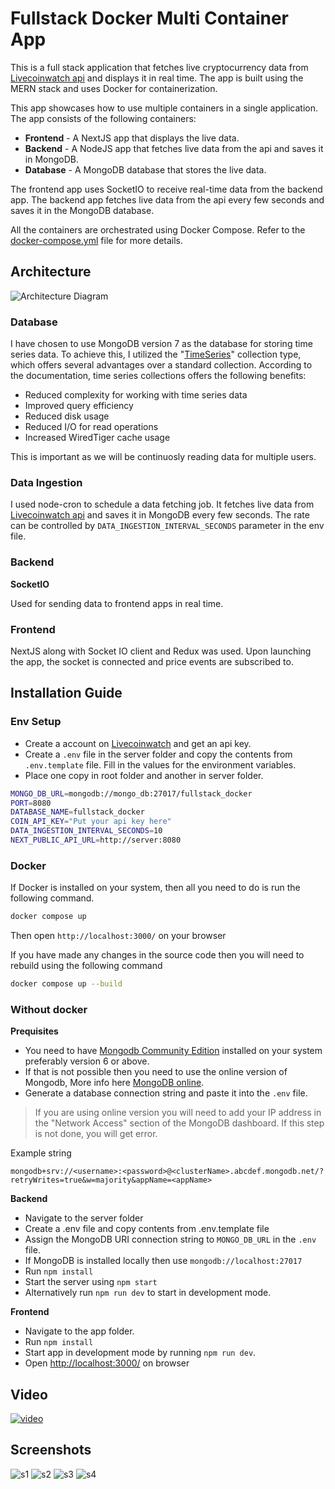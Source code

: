 # Fullstack Docker Multi Container App

This is a full stack application that fetches live cryptocurrency data from [Livecoinwatch api](https://www.livecoinwatch.com/tools/api) and displays it in real time. The app is built using the MERN stack and uses Docker for containerization.

This app showcases how to use multiple containers in a single application. The app consists of the following containers:

- **Frontend** - A NextJS app that displays the live data.
- **Backend** - A NodeJS app that fetches live data from the api and saves it in MongoDB.
- **Database** - A MongoDB database that stores the live data.

The frontend app uses SocketIO to receive real-time data from the backend app. The backend app fetches live data from the api every few seconds and saves it in the MongoDB database.

All the containers are orchestrated using Docker Compose. Refer to the [docker-compose.yml](./docker-compose.yml) file for more details.

## Architecture

![Architecture Diagram](./architecture.png)

### Database

I have chosen to use MongoDB version 7 as the database for storing time series data. To achieve this, I utilized the "[TimeSeries](https://www.mongodb.com/docs/manual/core/timeseries-collections/)" collection type, which offers several advantages over a standard collection. According to the documentation, time series collections offers the following benefits:

- Reduced complexity for working with time series data
- Improved query efficiency
- Reduced disk usage
- Reduced I/O for read operations
- Increased WiredTiger cache usage

This is important as we will be continuosly reading data for multiple users.

### Data Ingestion

I used node-cron to schedule a data fetching job. It fetches live data from [Livecoinwatch api](https://www.livecoinwatch.com/tools/api) and saves it in MongoDB every few seconds. The rate can be controlled by `DATA_INGESTION_INTERVAL_SECONDS` parameter in the env file.

### Backend

**SocketIO**

Used for sending data to frontend apps in real time.

### Frontend

NextJS along with Socket IO client and Redux was used. Upon launching the app, the socket is connected and price events are subscribed to.  

## Installation Guide

### Env Setup

- Create a account on [Livecoinwatch](https://www.livecoinwatch.com/tools/api) and get an api key.
- Create a `.env` file in the server folder and copy the contents from `.env.template` file. Fill in the values for the environment variables.
- Place one copy in root folder and another in server folder.

```bash
MONGO_DB_URL=mongodb://mongo_db:27017/fullstack_docker
PORT=8080
DATABASE_NAME=fullstack_docker
COIN_API_KEY="Put your api key here"
DATA_INGESTION_INTERVAL_SECONDS=10
NEXT_PUBLIC_API_URL=http://server:8080
```

### Docker

If Docker is installed on your system, then all you need to do is run the following command.

```bash
docker compose up
```

Then open `http://localhost:3000/` on your browser

If you have made any changes in the source code then you will need to rebuild using the following command

```bash
docker compose up --build
```

### Without docker

**Prequisites**  

- You need to have [Mongodb Community Edition](https://www.mongodb.com/products/self-managed/community-edition) installed on your system preferably version 6 or above.  
- If that is not possible then you need to use the online version of Mongodb, More info here [MongoDB online](https://www.mongodb.com/resources/products/platform/online).  
- Generate a database connection string and paste it into the `.env` file.

> If you are using online version you will need to add your IP address in the "Network Access" section of the MongoDB dashboard. If this step is not done, you will get error.

Example string

```
mongodb+srv://<username>:<password>@<clusterName>.abcdef.mongodb.net/?retryWrites=true&w=majority&appName=<appName>
```

**Backend**

- Navigate to the server folder
- Create a .env file and copy contents from .env.template file
- Assign the MongoDB URI connection string to `MONGO_DB_URL` in the `.env` file.
- If MongoDB is installed locally then use `mongodb://localhost:27017`
- Run `npm install`
- Start the server using `npm start`
- Alternatively run `npm run dev` to start in development mode.

**Frontend**

- Navigate to the app folder.
- Run `npm install`
- Start app in development mode by running `npm run dev`.
- Open <http://localhost:3000/> on browser

## Video

[![video](http://img.youtube.com/vi/wlO8saqj_J8/0.jpg)](http://www.youtube.com/watch?v=wlO8saqj_J8 "App Working Video")

## Screenshots

![s1](./screenshots/s1.png)
![s2](./screenshots/s2.png)
![s3](./screenshots/s3.png)
![s4](./screenshots/s4.png)
